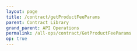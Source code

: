 ```yaml
---
layout: page
title: /contract/getProductFeeParams
parent: Contract Library
grand_parent: API Operations
permalink: /all-ops/contract/GetProductFeeParams
op: true
---
```


<script>
    window.addEventListener('load', () => {
        const TDV = Symbol.for('tdv-docs');
        window[TDV].defineTryit({
            name: 'getProductFeeParams',
            endpoint: '/contract/getProductFeeParams',
            method: 'POST',
            params: {
                productIds: [0]
            }
        });
        window[TDV].buildCallouts(window[TDV].buildCallouts.defaultAuthWarning);
    });
</script>